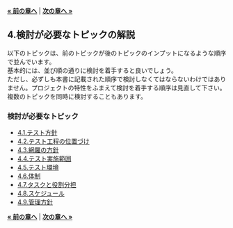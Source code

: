 [**« 前の章へ**](./3.md) | [**次の章へ »**](./4-1.md)

## 4.検討が必要なトピックの解説
以下のトピックは、前のトピックが後のトピックのインプットになるような順序で並んでいます。  
基本的には、並び順の通りに検討を着手すると良いでしょう。  
ただし、必ずしも本書に記載された順序で検討しなくてはならないわけではありません。プロジェクトの特性をふまえて検討を着手する順序は見直して下さい。  
複数のトピックを同時に検討することもあります。

### 検討が必要なトピック
* [4.1.テスト方針](./4-1.md)
* [4.2.テスト工程の位置づけ](./4-2.md)
* [4.3.網羅の方針](./4-3.md)
* [4.4.テスト実施範囲](./4-4.md)
* [4.5.テスト環境](./4-5.md)
* [4.6.体制](./4-6.md)
* [4.7.タスクと役割分担](./4-7.md)
* [4.8.スケジュール](./4-8.md)
* [4.9.管理方針](./4-9.md)

[**« 前の章へ**](./3.md) | [**次の章へ »**](./4-1.md)
